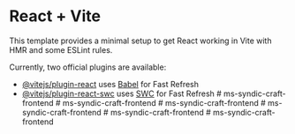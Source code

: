 # React + Vite

This template provides a minimal setup to get React working in Vite with HMR and some ESLint rules.

Currently, two official plugins are available:

- [@vitejs/plugin-react](https://github.com/vitejs/vite-plugin-react/blob/main/packages/plugin-react/README.md) uses [Babel](https://babeljs.io/) for Fast Refresh
- [@vitejs/plugin-react-swc](https://github.com/vitejs/vite-plugin-react-swc) uses [SWC](https://swc.rs/) for Fast Refresh
#   m s - s y n d i c - c r a f t - f r o n t e n d  
 # ms-syndic-craft-frontend
#   m s - s y n d i c - c r a f t - f r o n t e n d  
 #   m s - s y n d i c - c r a f t - f r o n t e n d  
 #   m s - s y n d i c - c r a f t - f r o n t e n d  
 #   m s - s y n d i c - c r a f t - f r o n t e n d  
 